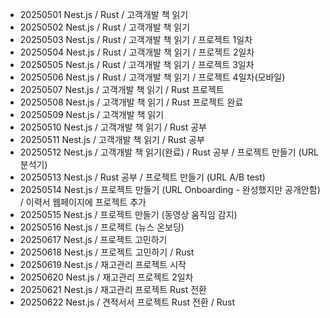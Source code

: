 - 20250501 Nest.js / Rust / 고객개발 책 읽기
- 20250502 Nest.js / Rust / 고객개발 책 읽기
- 20250503 Nest.js / Rust / 고객개발 책 읽기 / 프로젝트 1일차
- 20250504 Nest.js / Rust / 고객개발 책 읽기 / 프로젝트 2일차
- 20250505 Nest.js / Rust / 고객개발 책 읽기 / 프로젝트 3일차
- 20250506 Nest.js / Rust / 고객개발 책 읽기 / 프로젝트 4일차(모바일)
- 20250507 Nest.js / 고객개발 책 읽기  / Rust 프로젝트
- 20250508 Nest.js / 고객개발 책 읽기 / Rust 프로젝트 완료
- 20250509 Nest.js / 고객개발 책 읽기 
- 20250510 Nest.js / 고객개발 책 읽기 / Rust 공부
- 20250511 Nest.js / 고객개발 책 읽기 / Rust 공부
- 20250512 Nest.js / 고객개발 책 읽기(완료) / Rust 공부 / 프로젝트 만들기 (URL 분석기)
- 20250513 Nest.js / Rust 공부 / 프로젝트 만들기 (URL A/B test)
- 20250514 Nest.js / 프로젝트 만들기 (URL Onboarding - 완성했지만 공개안함) / 이력서 웹페이지에 프로젝트 추가
- 20250515 Nest.js / 프로젝트 만들기 (동영상 움직임 감지)
- 20250516 Nest.js / 프로젝트 (뉴스 온보딩)
- 20250617 Nest.js / 프로젝트 고민하기
- 20250618 Nest.js / 프로젝트 고민하기 / Rust
- 20250619 Nest.js / 재고관리 프로젝트 시작
- 20250620 Nest.js / 재고관리 프로젝트 2일차
- 20250621 Nest.js / 재고관리 프로젝트 Rust 전환 
- 20250622 Nest.js / 견적서서 프로젝트 Rust 전환 / Rust